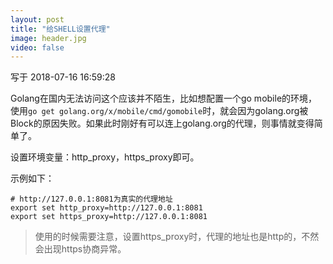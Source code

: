 ```yaml
---
layout: post
title: "给SHELL设置代理"
image: header.jpg
video: false
---
```


写于 2018-07-16 16:59:28

Golang在国内无法访问这个应该并不陌生，比如想配置一个go mobile的环境，使用`go get golang.org/x/mobile/cmd/gomobile`时，就会因为golang.org被Block的原因失败。如果此时刚好有可以连上golang.org的代理，则事情就变得简单了。

设置环境变量：http_proxy，https_proxy即可。

示例如下：
```
# http://127.0.0.1:8081为真实的代理地址
export set http_proxy=http://127.0.0.1:8081
export set https_proxy=http://127.0.0.1:8081
```

> 使用的时候需要注意，设置https_proxy时，代理的地址也是http的，不然会出现https协商异常。
